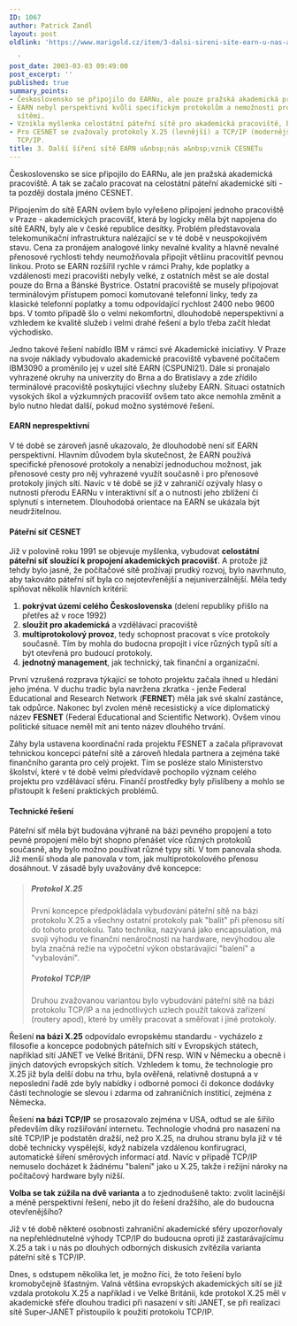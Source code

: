 ```yaml
---
ID: 1067
author: Patrick Zandl
layout: post
oldlink: 'https://www.marigold.cz/item/3-dalsi-sireni-site-earn-u-nas-a-vznik-cesnetu

  '
post_date: 2003-03-03 09:49:00
post_excerpt: ''
published: true
summary_points:
- Československo se připojilo do EARNu, ale pouze pražská akademická pracoviště.
- EARN nebyl perspektivní kvůli specifickým protokolům a nemožnosti propojení s jinými
  sítěmi.
- Vznikla myšlenka celostátní páteřní sítě pro akademická pracoviště, budoucí CESNET.
- Pro CESNET se zvažovaly protokoly X.25 (levnější) a TCP/IP (modernější), zvolen
  TCP/IP.
title: 3. Další šíření sítě EARN u&nbsp;nás a&nbsp;vznik CESNETu
---
```


Československo se sice připojilo do EARNu, ale jen pražská akademická pracoviště. A tak se začalo pracovat na celostátní páteřní akademické síti - ta později dostala jméno CESNET.<!--more--><p>
Připojením do sítě EARN&#160;ovšem bylo vyřešeno připojení jednoho pracoviště v Praze - akademických pracovišť, která by logicky měla být napojena do sítě EARN, byly ale v české republice desítky. Problém představovala telekomunikační infrastruktura nalézající se v té době v neuspokojivém stavu. Cena za pronájem analogové linky nevalné kvality a hlavně nevalné přenosové rychlosti tehdy neumožňovala připojit většinu pracovitšť pevnou linkou. Proto se EARN rozšířil rychle v rámci Prahy, kde poplatky a vzdálenosti mezi pracovišti nebyly velké, z ostatních měst se ale dostal pouze do Brna a Bánské Bystrice. Ostatní pracoviště se musely připojovat terminálovým přístupem pomocí komutované telefonní linky, tedy za klasické telefonní poplatky a tomu odpovídající rychlost 2400 nebo 9600 bps. V tomto případě šlo o velmi nekomfortní, dlouhodobě neperspektivní a vzhledem ke kvalitě služeb i velmi drahé řešení a bylo třeba začít hledat východisko. 
<p>
Jedno takové řešení nabídlo IBM v rámci své Akademické iniciativy. V Praze na svoje náklady vybudovalo akademické pracoviště vybavené počítačem IBM3090 a proměnilo jej v uzel sítě EARN (CSPUNI21). Dále si pronajalo vyhrazené okruhy na univerzity do Brna a do Bratislavy a zde zřídilo terminálové pracoviště poskytující všechny služeby EARN. Situaci ostatních vysokých škol a výzkumných pracovišť ovšem tato akce nemohla změnit a bylo nutno hledat další, pokud možno systémové řešení. 
<H4>EARN neprespektivní</H4>
<p>
V té době se zároveň jasně ukazovalo, že dlouhodobě není síť EARN perspektivní. Hlavním důvodem byla skutečnost, že EARN používá specifické přenosové protokoly a nenabízí jednoduchou možnost, jak přenosové cesty pro něj vyhrazené využít současně i pro přenosové protokoly jiných sítí. Navíc v té době se již v zahraničí ozývaly hlasy o nutnosti přerodu EARNu v interaktivní síť a o nutnosti jeho zblížení či splynutí s internetem. Dlouhodobá orientace na EARN se ukázala být neudržitelnou. 
<H4>Páteřní síť CESNET</H4>
<p>
Již v polovině roku 1991 se objevuje myšlenka, vybudovat <STRONG>celostátní páteřní síť sloužící k propojení akademických pracovišť</STRONG>. A protože již tehdy bylo jasné, že počítačové sítě prožívají prudký rozvoj, bylo navrhnuto, aby takováto páteřní síť byla co nejotevřenější a nejuniverzálnější. Měla tedy splňovat několik hlavních kritérií: 
<OL>
<LI><STRONG>pokrývat území celého Československa</STRONG> (delení republiky přišlo na přetřes až v roce 1992)</LI>
<LI><STRONG>sloužit pro akademická</STRONG> a vzdělávací pracoviště</LI>
<LI><STRONG>multiprotokolový provoz</STRONG>, tedy schopnost pracovat s více protokoly současně. Tím by mohla do budocna propojit i více různých typů sítí a být otevřená pro budoucí protokoly.</LI>
<LI><STRONG>jednotný management</STRONG>, jak technický, tak finanční a organizační.</LI></OL>
<p>
První vzrušená rozprava týkající se tohoto projektu začala ihned u hledání jeho jména. V duchu tradic byla navržena zkratka - jenže Federal Educational and Research Network (<STRONG>FERNET</STRONG>) měla jak své skalní zastánce, tak odpůrce. Nakonec byl zvolen méně recesistický a více diplomatický název <STRONG>FESNET</STRONG> (Federal Educational and Scientific Network). Ovšem vinou politické situace neměl mít ani tento název dlouhého trvání. 
<p>
Záhy byla ustavena koordinační rada projektu FESNET a začala připravovat tehnickou koncepci páteřní sítě a zároveň hledala partnera a zejména také finančního garanta pro celý projekt. Tím se posléze stalo Ministerstvo školství, které v té době velmi předvídavě pochopilo význam celého projektu pro vzdělávací sféru. Finančí prostředky byly přislíbeny a mohlo se přistoupit k řešení praktických problémů. 
<H4>Technické řešení</H4>
<p>
Páteřní síť měla být budována výhraně na bázi pevného propojení a toto pevné propojení mělo být shopno přenášet více různých protokolů současně, aby bylo možno používat různé typy sítí. V tom panovala shoda. Již menší shoda ale panovala v tom, jak multiprotokolového přenosu dosáhnout. V zásadě byly uvažovány dvě koncepce: 
<BLOCKQUOTE dir=ltr style="MARGIN-RIGHT: 0px">
<H5>Protokol X.25</H5>
<p>
První koncepce předpokládala vybudování páteřní sítě na bázi protokolu X.25 a všechny ostatní protokoly pak "balit" při přenosu sítí do tohoto protokolu. Tato technika, nazývaná jako encapsulation, má svoji výhodu ve finanční nenáročnosti na hardware, nevýhodou ale byla značná režie na výpočetní výkon obstarávající "balení" a "vybalování". 
<H5>Protokol TCP/IP</H5>
<p>
Druhou zvažovanou variantou bylo vybudování páteřní sítě na bázi protokolu TCP/IP a na jednotlivých uzlech použít taková zařízení (routery apod), které by uměly pracovat a směřovat i jiné protokoly. </p>
</BLOCKQUOTE>
<p>
Řešení <STRONG>na bázi X.25</STRONG> odpovídalo evropskému standardu - vycházelo z filosofie a koncepce podobných páteřních sítí v Evropských státech, například sítí JANET ve Velké Británii, DFN resp. WIN v Německu a obecně i jiných datových evropských sítích. Vzhledem k tomu, že technologie pro X.25 již byla delší dobu na trhu, byla ověřená, relativně dostupná a v neposlední řadě zde byly nabídky i odborné pomoci či dokonce dodávky částí technologie se slevou i zdarma od zahraničních institicí, zejména z Německa. 
<p>
Řešení <STRONG>na bázi TCP/IP</STRONG> se prosazovalo zejména v USA, odtud se ale šířilo především díky rozšiřování internetu. Technologie vhodná pro nasazení na sítě TCP/IP je podstatěn dražší, než pro X.25, na druhou stranu byla již v té době technicky vyspělejší, když nabízela vzdálenou konfirugraci, automatické šíření směrových informací atd. Navíc v případě TCP/IP nemuselo docházet k žádnému "balení" jako u X.25, takže i režijní nároky na počítačový hardware byly nižší. 
<p>
<STRONG>Volba se tak zúžila na dvě varianta</STRONG> a to zjednodušeně takto: zvolit lacinější a méně perspektivní řešení, nebo jít do řešení dražšího, ale do budoucna otevřenějšího? 
<p>
Již v té době některé osobnosti zahraniční akademické sféry upozorňovaly na nepřehlédnutelné výhody TCP/IP do budoucna oproti již zastarávajícímu X.25 a tak i u nás po dlouhých odborných diskusích zvítězila varianta páteřní sítě s TCP/IP. 
<p>
Dnes, s odstupem několika let, je možno říci, že toto řešení bylo kromobyčejně šťastným. Valná většina evropských akademických sítí se již vzdala protokolu X.25 a například i ve Velké Británii, kde protokol X.25 měl v akademické sféře dlouhou tradici při nasazení v síti JANET, se při realizaci sítě Super-JANET přistoupilo k použití protokolu TCP/IP. </p>
